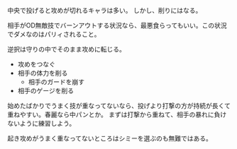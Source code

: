 中央で投げると攻めが切れるキャラは多い。
しかし、削りにはなる。

相手がOD無敵技でバーンアウトする状況なら、最悪食らってもいい。この状況でダメなのはパリィされること。

逆択は守りの中でそのまま攻めに転じる。

- 攻めをつなぐ
- 相手の体力を削る
  - 相手のガードを崩す
- 相手のゲージを削る

始めたばかりでうまく技が重なってないなら、投げより打撃の方が持続が長くて重ねやすい。春麗なら中パンとか。
まずは打撃から重ねて、相手の暴れに負けないように練習しよう。

起き攻めがうまく重なってないところはシミーを選ぶのも無難ではある。
